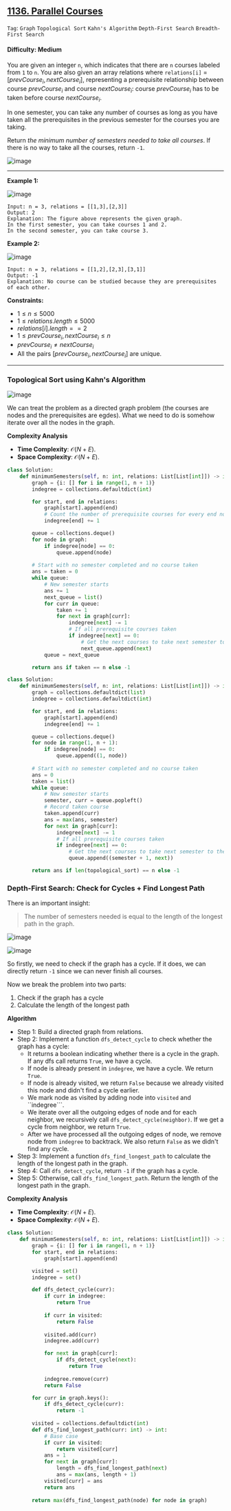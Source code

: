 ## [1136. Parallel Courses](https://leetcode.com/problems/parallel-courses)

```Tag```: ```Graph``` ```Topological Sort``` ```Kahn's Algorithm``` ```Depth-First Search``` ```Breadth-First Search```

#### Difficulty: Medium

You are given an integer ```n```, which indicates that there are ```n``` courses labeled from ```1``` to ```n```. You are also given an array relations where ```relations[i]``` = $[prevCourse_{i}, nextCourse_{i}]$, representing a prerequisite relationship between course $prevCourse_{i}$ and course $nextCourse_{i}$: course $prevCourse_{i}$ has to be taken before course $nextCourse_{i}$.

In one semester, you can take any number of courses as long as you have taken all the prerequisites in the previous semester for the courses you are taking.

Return _the minimum number of semesters needed to take all courses_. If there is no way to take all the courses, return ```-1```.

![image](https://github.com/quananhle/Python/assets/35042430/6038e09f-b63e-472b-a360-755ac097e4b4)

---

__Example 1:__

![image](https://assets.leetcode.com/uploads/2021/02/24/course1graph.jpg)
```
Input: n = 3, relations = [[1,3],[2,3]]
Output: 2
Explanation: The figure above represents the given graph.
In the first semester, you can take courses 1 and 2.
In the second semester, you can take course 3.
```

__Example 2:__

![image](https://assets.leetcode.com/uploads/2021/02/24/course2graph.jpg)
```
Input: n = 3, relations = [[1,2],[2,3],[3,1]]
Output: -1
Explanation: No course can be studied because they are prerequisites of each other.
```

__Constraints:__

- $1 \le n \le 5000$
- $1 \le relations.length \le 5000$
- $relations[i].length == 2$
- $1 \le prevCourse_{i}, nextCourse_{i} \le n$
- $prevCourse_{i} \neq nextCourse_{i}$
- All the pairs $[prevCourse_{i}, nextCourse_{i}]$ are unique.

---

### Topological Sort using Kahn's Algorithm

![image](https://camo.githubusercontent.com/2cf5467d09fbacb3ddf239cac1c42f214b3abe785139960b9383bbea42a6bc52/68747470733a2f2f6c656574636f64652e636f6d2f70726f626c656d732f636f757273652d7363686564756c652f466967757265732f3230372f3230372d312e706e67)

We can treat the problem as a directed graph problem (the courses are nodes and the prerequisites are egdes). What we need to do is somehow iterate over all the nodes in the graph.

__Complexity Analysis__

- __Time Complexity__: $\mathcal{O}(N+E)$.
- __Space Complexity__: $\mathcal{O}(N+E)$.

```Python
class Solution:
    def minimumSemesters(self, n: int, relations: List[List[int]]) -> int:
        graph = {i: [] for i in range(1, n + 1)}
        indegree = collections.defaultdict(int)

        for start, end in relations:
            graph[start].append(end)
            # Count the number of prerequisite courses for every end node
            indegree[end] += 1

        queue = collections.deque()
        for node in graph:
            if indegree[node] == 0:
                queue.append(node)
            
        # Start with no semester completed and no course taken
        ans = taken = 0
        while queue:
            # New semester starts
            ans += 1
            next_queue = list()
            for curr in queue:
                taken += 1
                for next in graph[curr]:
                    indegree[next] -= 1
                    # If all prerequisite courses taken
                    if indegree[next] == 0:
                        # Get the next courses to take next semester to the queue
                        next_queue.append(next)
            queue = next_queue

        return ans if taken == n else -1
```

```Python
class Solution:
    def minimumSemesters(self, n: int, relations: List[List[int]]) -> int:
        graph = collections.defaultdict(list)
        indegree = collections.defaultdict(int)

        for start, end in relations:
            graph[start].append(end)
            indegree[end] += 1

        queue = collections.deque()
        for node in range(1, n + 1):
            if indegree[node] == 0:
                queue.append((1, node))
            
        # Start with no semester completed and no course taken
        ans = 0
        taken = list()
        while queue:
            # New semester starts
            semester, curr = queue.popleft()
            # Record taken course
            taken.append(curr)
            ans = max(ans, semester)
            for next in graph[curr]:
                indegree[next] -= 1
                # If all prerequisite courses taken
                if indegree[next] == 0:
                    # Get the next courses to take next semester to the queue
                    queue.append((semester + 1, next))

        return ans if len(topological_sort) == n else -1
```

### Depth-First Search: Check for Cycles + Find Longest Path

There is an important insight:

> The number of semesters needed is equal to the length of the longest path in the graph.

![image](https://leetcode.com/problems/parallel-courses/Documents/1136/1136_2_1.drawio.svg)

![image](https://leetcode.com/problems/parallel-courses/Documents/1136/1136_2_2.drawio.svg)

So firstly, we need to check if the graph has a cycle. If it does, we can directly return ```-1``` since we can never finish all courses.

Now we break the problem into two parts:

1. Check if the graph has a cycle
2. Calculate the length of the longest path

__Algorithm__

- Step 1: Build a directed graph from relations.
- Step 2: Implement a function ```dfs_detect_cycle``` to check whether the graph has a cycle:
    - It returns a boolean indicating whether there is a cycle in the graph. If any dfs call returns ```True```, we have a cycle.
    - If node is already present in ```indegree```, we have a cycle. We return ```True```.
    - If node is already visited, we return ```False``` because we already visited this node and didn't find a cycle earlier.
    - We mark node as visited by adding node into ```visited``` and ``indegree```.
    - We iterate over all the outgoing edges of node and for each neighbor, we recursively call ```dfs_detect_cycle(neighbor)```. If we get a cycle from neighbor, we return ```True```.
    - After we have processed all the outgoing edges of node, we remove node from ```indegree``` to backtrack. We also return ```False``` as we didn't find any cycle.
- Step 3: Implement a function ```dfs_find_longest_path``` to calculate the length of the longest path in the graph.
- Step 4: Call ```dfs_detect_cycle```, return ```-1``` if the graph has a cycle.
- Step 5: Otherwise, call ```dfs_find_longest_path```. Return the length of the longest path in the graph.

__Complexity Analysis__

- __Time Complexity__: $\mathcal{O}(N+E)$.
- __Space Complexity__: $\mathcal{O}(N+E)$.

```Python
class Solution:
    def minimumSemesters(self, n: int, relations: List[List[int]]) -> int:
        graph = {i: [] for i in range(1, n + 1)}
        for start, end in relations:
            graph[start].append(end)

        visited = set()
        indegree = set()

        def dfs_detect_cycle(curr):
            if curr in indegree:
                return True
            
            if curr in visited:
                return False
            
            visited.add(curr)
            indegree.add(curr)

            for next in graph[curr]:
                if dfs_detect_cycle(next):
                    return True
            
            indegree.remove(curr)
            return False

        for curr in graph.keys():
            if dfs_detect_cycle(curr):
                return -1
            
        visited = collections.defaultdict(int)
        def dfs_find_longest_path(curr: int) -> int:
            # Base case
            if curr in visited:
                return visited[curr]
            ans = 1
            for next in graph[curr]:
                length = dfs_find_longest_path(next)
                ans = max(ans, length + 1)
            visited[curr] = ans
            return ans
        
        return max(dfs_find_longest_path(node) for node in graph)
```

